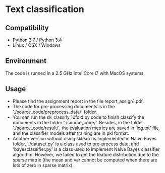 
# Text classification

## Compatibility
* Python 2.7 / Python 3.4
* Linux / OSX / Windows


## Environment
The code is runned in a 2.5 GHz Intel Core i7 with MacOS systems.

## Usage
- Please find the assignment report in the file report_assign1.pdf.
- The code for pre-processing documents is in the './source_code/preprocess_data/' folder.
- You can run the sk_classify_10fold.py code to finish classify the documents in the folder './source_code/'. Besides, in the folder './source_code/result/', the evaluation metrics are saved in 'log.txt' file and the classifier models after training are in pkl format.
- Another version without using sklearn is implemented in Naive Bayes folder, './dataset.py' is a class used to pre-process data, and 'bayesclassifier.py' is a class used to implement Naive Bayes classifier algorithm. However, we failed to get the feature distribution due to the sparse matrix (the mean and var cannot be computed when there are lots of zero in sparse matrix).




